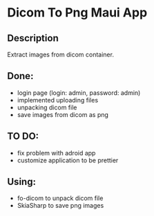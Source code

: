 # Dicom To Png Maui App
## Description

Extract images from dicom container.

## Done:
- login page (login: admin, password: admin)
- implemented uploading files
- unpacking dicom file
- save images from dicom as png

## TO DO:

- fix problem with adroid app
- customize application to be prettier 

## Using:
- fo-dicom to unpack dicom file
- SkiaSharp to save png images
